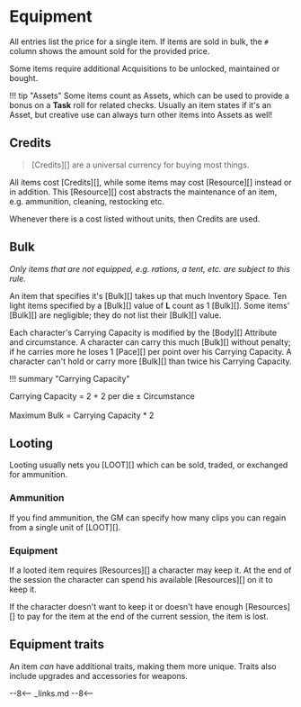 # Equipment

<!-- Economy: Use real-life value of items, multiply by 10 and round to nearest sensible integer. -->

All entries list the price for a single item. If items are sold in bulk, the `#`
column shows the amount sold for the provided price.

Some items require additional Acquisitions to be unlocked, maintained or bought.

!!! tip "Assets"
    Some items count as Assets, which can be used to provide a bonus on a
    **Task** roll for related checks. Usually an item states if it's an Asset,
    but creative use can always turn other items into Assets as well!

## Credits

> [Credits][] are a universal currency for buying most things.

All items cost [Credits][], while some items may cost [Resource][] instead or in
addition. This [Resource][] cost abstracts the maintenance of an item, e.g.
ammunition, cleaning, restocking etc.

Whenever there is a cost listed without units, then Credits are used.

## Bulk

*Only items that are not equipped, e.g. rations, a tent, etc. are subject to
this rule.*

An item that specifies it's [Bulk][] takes up that much Inventory Space. Ten
light items specified by a [Bulk][] value of **L** count as 1 [Bulk][]. Some
items' [Bulk][] are negligible; they do not list their [Bulk][] value.

Each character's Carrying Capacity is modified by the [Body][] Attribute and
circumstance. A character can carry this much [Bulk][] without penalty; if he
carries more he loses 1 [Pace][] per point over his Carrying Capacity. A
character can't hold or carry more [Bulk][] than twice his Carrying Capacity.

!!! summary "Carrying Capacity"
    <div class="formula formula-top formula-bottom">
      <span>Carrying Capacity</span> =
      <span data-bracket-bottom="Base">2</span> +
      <span data-bracket-top="Body Attribute">2 per die</span> ±
      <span data-bracket-bottom="Environment / Traits / Race">Circumstance</span>
    </div>
    <br>
    <div class="formula formula-top formula-bottom">
      <span>Maximum Bulk</span> =
      <span>Carrying Capacity * 2</span>
    </div>

## Looting

Looting usually nets you [LOOT][] which can be sold, traded, or exchanged for
ammunition.

### Ammunition

If you find ammunition, the GM can specify how many clips you can regain from a
single unit of [LOOT][].

### Equipment

If a looted item requires [Resources][] a character may keep it. At the end of
the session the character can spend his available [Resources][] on it to keep
it.

If the character doesn't want to keep it or doesn't have enough [Resources][] to
pay for the item at the end of the current session, the item is lost.

## Equipment traits

An item *can* have additional traits, making them more unique. Traits also
include upgrades and accessories for weapons.

--8<--
_links.md
--8<--
